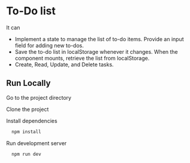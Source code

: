 # To-Do list

It can

- Implement a state to manage the list of to-do items. Provide an input field for adding new to-dos.
- Save the to-do list in localStorage whenever it changes. When the component mounts, retrieve the list from localStorage.
- Create, Read, Update, and Delete tasks.

## Run Locally

Go to the project directory

Clone the project

Install dependencies

```bash
  npm install
```

Run development server

```bash
  npm run dev
```
